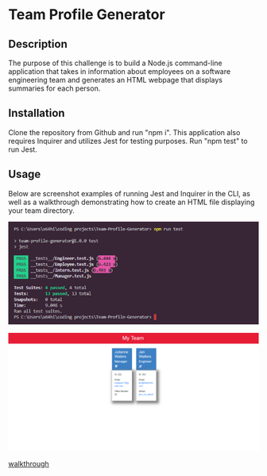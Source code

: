 # Team Profile Generator
 
## Description
The purpose of this challenge is to build a Node.js command-line application that takes in information about employees on a software engineering team and generates an HTML webpage that displays summaries for each person. 

## Installation
Clone the repository from Github and run "npm i". This application also requires Inquirer and utilizes Jest for testing purposes. Run "npm test" to run Jest.

## Usage
Below are screenshot examples of running Jest and Inquirer in the CLI, as well as a walkthrough demonstrating how to create an HTML file displaying your team directory.

<!--Tests-->
![Tests](assets/npm_run_test.png)
<!--HTML example-->
![HTML example](assets/small_team.png)
<!--Video walkthrough-->
[walkthrough](assets/team_directory_walkthrough.mp4)